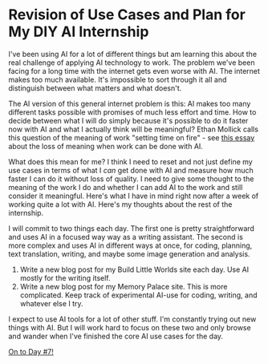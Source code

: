 # Revision of Use Cases and Plan for My DIY AI Internship

I've been using AI for a lot of different things but am learning this about the real challenge of applying AI technology to work. The problem we've been facing for a long time with the internet gets even worse with AI. The internet makes too much available. It's impossible to sort through it all and distinguish between what matters and what doesn't.

The AI version of this general internet problem is this: AI makes too many different tasks possible with promises of much less effort and time. How to decide between what I will do simply because it's possible to do it faster now with AI and what I actually think will be meaningful? Ethan Mollick calls this question of the meaning of work "setting time on fire" - see [this essay](https://www.oneusefulthing.org/p/setting-time-on-fire-and-the-temptation) about the loss of meaning when work can be done with AI.

What does this mean for me? I think I need to reset and not just define my use cases in terms of what I *can* get done with AI and measure how much faster I can do it without loss of quality. I need to give some thought to the meaning of the work I do and whether I can add AI to the work and still consider it meaningful. Here's what I have in mind right now after a week of working quite a lot with AI. Here's my thoughts about the rest of the internship.

I will commit to two things each day. The first one is pretty straightforward and uses AI in a focused way way as a writing assistant. The second is more complex and uses AI in different ways at once, for coding, planning, text translation, writing, and maybe some image generation and analysis.

1) Write a new blog post for my Build Little Worlds site each day. Use AI mostly for the writing itself.
2) Write a new blog post for my Memory Palace site. This is more complicated. Keep track of experimental AI-use for coding, writing, and whatever else I try.

I expect to use AI tools for a lot of other stuff. I'm constantly trying out new things with AI. But I will work hard to focus on these two and only browse and wander when I've finished the core AI use cases for the day.

[On to Day #7!](day-6.md)
